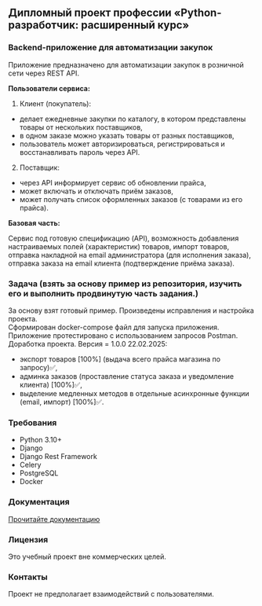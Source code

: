 ## Дипломный проект профессии «Python-разработчик: расширенный курс»
### Backend-приложение для автоматизации закупок
Приложение предназначено для автоматизации закупок в розничной сети через REST API.

**Пользователи сервиса:**

1. Клиент (покупатель):

- делает ежедневные закупки по каталогу, в котором представлены товары от нескольких поставщиков,
- в одном заказе можно указать товары от разных поставщиков,
- пользователь может авторизироваться, регистрироваться и восстанавливать пароль через API.
    
2. Поставщик:

- через API информирует сервис об обновлении прайса,
- может включать и отключать приём заказов,
- может получать список оформленных заказов (с товарами из его прайса).

**Базовая часть:**

Сервис под готовую спецификацию (API),
возможность добавления настраиваемых полей (характеристик) товаров,
импорт товаров,
отправка накладной на email администратора (для исполнения заказа),
отправка заказа на email клиента (подтверждение приёма заказа).

### Задача (взять за основу пример из репозитория, изучить его и выполнить продвинутую часть задания.)
За основу взят готовый пример. Произведены исправления и настройка проекта.  
Сформирован docker-compose файл для запуска приложения.  
Приложение протестировано с использованием запросов Postman.  
Доработка проекта. Версия = 1.0.0 22.02.2025:  
* экспорт товаров [100%] (выдача всего прайса магазина по запросу)✅, 
* админка заказов (проставление статуса заказа и уведомление клиента) [100%]✅,
* выделение медленных методов в отдельные асинхронные функции (email, импорт) [100%]✅.

### Требования
- Python 3.10+
- Django
- Django Rest Framework
- Celery
- PostgreSQL
- Docker

### Документация
[Прочитайте документацию](https://github.com/Alonsole/Django_diplom/blob/main/Documentation.md)

### Лицензия
Это учебный проект вне коммерческих целей.

### Контакты
Проект не предполагает взаимодействий с пользователями.

   
